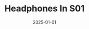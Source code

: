 ---
layout: track
title: Headphones In S01
permalink: /tracks/headphones-in-s01/
description: "A StudioRich lo-fi track."
image: /assets/covers/headphones-in-s01.webp
date: 2025-01-01
duration: "162.76"
album: "Stranger Vibes"
mood: [Hopeful]
genre: [lo-fi, ambient, chillwave]
---